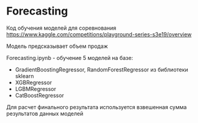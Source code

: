 # Forecasting

Код обучения моделей для соревнования https://www.kaggle.com/competitions/playground-series-s3e19/overview

Модель предсказывает объем продаж

Forecasting.ipynb - обучение 5 моделей на базе:
- GradientBoostingRegressor, RandomForestRegressor из библиотеки sklearn
- XGBRegressor
- LGBMRegressor
- CatBoostRegressor
  
Для расчет финального результата используется взвешенная сумма результатов данных моделей
